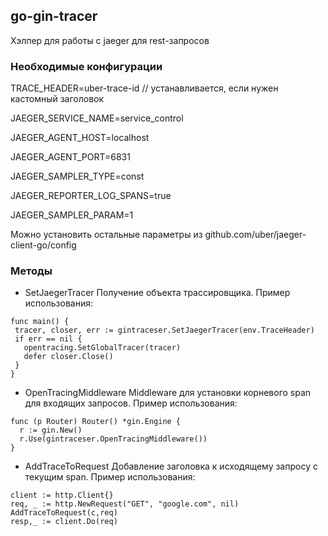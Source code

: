 ## go-gin-tracer

Хэлпер для работы с jaeger для rest-запросов
### Необходимые конфигурации

TRACE_HEADER=uber-trace-id // устанавливается, если нужен кастомный заголовок

JAEGER_SERVICE_NAME=service_control

JAEGER_AGENT_HOST=localhost

JAEGER_AGENT_PORT=6831

JAEGER_SAMPLER_TYPE=const

JAEGER_REPORTER_LOG_SPANS=true

JAEGER_SAMPLER_PARAM=1

Можно установить остальные параметры из github.com/uber/jaeger-client-go/config

### Методы

* SetJaegerTracer Получение объекта трассировщика. Пример использования:

```  
func main() {
 tracer, closer, err := gintraceser.SetJaegerTracer(env.TraceHeader)
 if err == nil {
   opentracing.SetGlobalTracer(tracer)
   defer closer.Close()
 }
}
  ```

* OpenTracingMiddleware
  Middleware для установки корневого span для входящих запросов. Пример использования:

```  
func (p Router) Router() *gin.Engine {
  r := gin.New()
  r.Use(gintraceser.OpenTracingMiddleware())
}
  ```

* AddTraceToRequest
 Добавление заголовка к исходящему запросу с текущим span. Пример использования:

```  
client := http.Client{}
req, _ := http.NewRequest("GET", "google.com", nil)
AddTraceToRequest(c,req)
resp,_ := client.Do(req)
  ```
